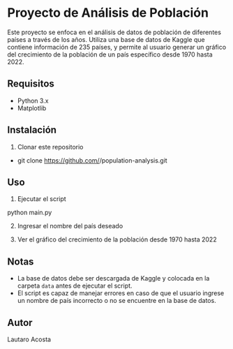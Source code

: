 # Proyecto de Análisis de Población

Este proyecto se enfoca en el análisis de datos de población de diferentes países a través de los años. Utiliza una base de datos de Kaggle que contiene información de 235 países, y permite al usuario generar un gráfico del crecimiento de la población de un país específico desde 1970 hasta 2022.

## Requisitos
- Python 3.x
- Matplotlib

## Instalación
1. Clonar este repositorio

- git clone https://github.com/<username>/population-analysis.git


## Uso
1. Ejecutar el script

python main.py

2. Ingresar el nombre del país deseado

3. Ver el gráfico del crecimiento de la población desde 1970 hasta 2022

## Notas
- La base de datos debe ser descargada de Kaggle y colocada en la carpeta `data` antes de ejecutar el script.
- El script es capaz de manejar errores en caso de que el usuario ingrese un nombre de país incorrecto o no se encuentre en la base de datos.

## Autor

Lautaro Acosta